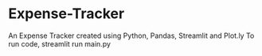 # Expense-Tracker
An Expense Tracker created using Python, Pandas, Streamlit and Plot.ly
 To run code, streamlit run main.py
